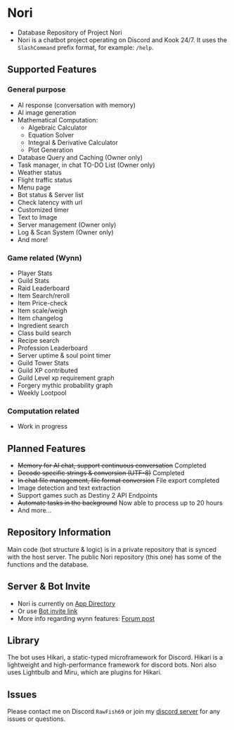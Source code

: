 # Nori
- Database Repository of Project Nori
- Nori is a chatbot project operating on Discord and Kook 24/7. It uses the `SlashCommand` prefix format, for example: `/help`.

## Supported Features

### General purpose
- AI response (conversation with memory)
- AI image generation
- Mathematical Computation:
  - Algebraic Calculator
  - Equation Solver
  - Integral & Derivative Calculator
  - Plot Generation
- Database Query and Caching (Owner only)
- Task manager, in chat TO-DO List (Owner only)
- Weather status
- Flight traffic status
- Menu page
- Bot status & Server list
- Check latency with url
- Customized timer
- Text to Image
- Server management (Owner only)
- Log & Scan System (Owner only)
- And more!

### Game related (Wynn)
- Player Stats
- Guild Stats
- Raid Leaderboard 
- Item Search/reroll
- Item Price-check
- Item scale/weigh
- Item changelog
- Ingredient search
- Class build search
- Recipe search
- Profession Leaderboard
- Server uptime & soul point timer
- Guild Tower Stats
- Guild XP contributed
- Guild Level xp requirement graph
- Forgery mythic probability graph
- Weekly Lootpool

### Computation related
- Work in progress

## Planned Features
- ~~Memory for AI chat, support continuous conversation~~ Completed
- ~~Decode specific strings & conversion (UTF-8)~~ Completed
- ~~In chat file management, file format conversion~~ File export completed 
- Image detection and text extraction
- Support games such as Destiny 2 API Endpoints
- ~~Automate tasks in the background~~ Now able to process up to 20 hours
- And more...

## Repository Information

Main code (bot structure & logic) is in a private repository that is synced with the host server. The public Nori repository (this one) has some of the functions and the database.

## Server & Bot Invite

- Nori is currently on [App Directory](https://discord.com/application-directory/873677970928193568)
- Or use [Bot invite link](https://discord.com/api/oauth2/authorize?client_id=873677970928193568&permissions=311385246784&scope=bot)
- More info regarding wynn features: [Forum post](https://forums.wynncraft.com/threads/nori-wynn-utility-bot-on-discord.308524/)

## Library

The bot uses Hikari, a static-typed microframework for Discord. Hikari is a lightweight and high-performance framework for discord bots. Nori also uses Lightbulb and Miru, which are plugins for Hikari.

## Issues

Please contact me on Discord `RawFish69` or join my [discord server](https://discord.gg/tU7eaKAWb2) for any issues or questions.
